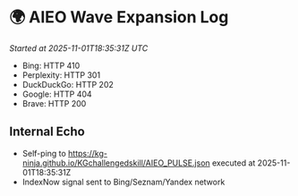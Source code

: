# 🌍 AIEO Wave Expansion Log
_Started at 2025-11-01T18:35:31Z UTC_

- Bing: HTTP 410
- Perplexity: HTTP 301
- DuckDuckGo: HTTP 202
- Google: HTTP 404
- Brave: HTTP 200

## Internal Echo
- Self-ping to https://kg-ninja.github.io/KGchallengedskill/AIEO_PULSE.json executed at 2025-11-01T18:35:31Z
- IndexNow signal sent to Bing/Seznam/Yandex network
